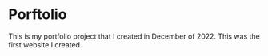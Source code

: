 # Porftolio
This is my portfolio project that I created in December of 2022. This was the first website I created. 
